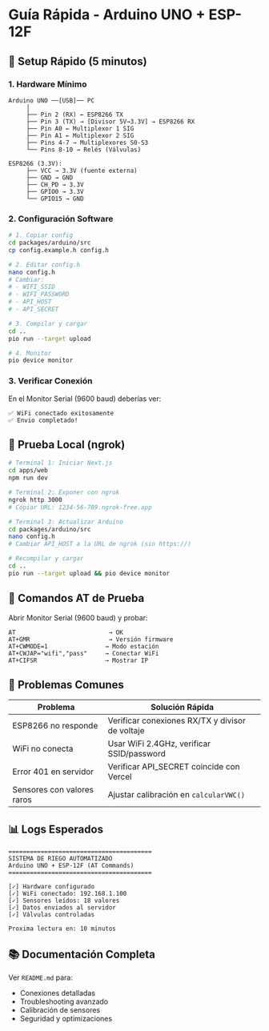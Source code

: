 # Guía Rápida - Arduino UNO + ESP-12F

## 🚀 Setup Rápido (5 minutos)

### 1. Hardware Mínimo

```
Arduino UNO ──[USB]── PC
     │
     ├── Pin 2 (RX) ← ESP8266 TX
     ├── Pin 3 (TX) → [Divisor 5V→3.3V] → ESP8266 RX
     ├── Pin A0 ← Multiplexor 1 SIG
     ├── Pin A1 ← Multiplexor 2 SIG
     ├── Pins 4-7 → Multiplexores S0-S3
     └── Pins 8-10 → Relés (Válvulas)

ESP8266 (3.3V):
     ├── VCC → 3.3V (fuente externa)
     ├── GND → GND
     ├── CH_PD → 3.3V
     ├── GPIO0 → 3.3V
     └── GPIO15 → GND
```

### 2. Configuración Software

```bash
# 1. Copiar config
cd packages/arduino/src
cp config.example.h config.h

# 2. Editar config.h
nano config.h
# Cambiar:
# - WIFI_SSID
# - WIFI_PASSWORD
# - API_HOST
# - API_SECRET

# 3. Compilar y cargar
cd ..
pio run --target upload

# 4. Monitor
pio device monitor
```

### 3. Verificar Conexión

En el Monitor Serial (9600 baud) deberías ver:

```
✅ WiFi conectado exitosamente
✅ Envio completado!
```

## 🧪 Prueba Local (ngrok)

```bash
# Terminal 1: Iniciar Next.js
cd apps/web
npm run dev

# Terminal 2: Exponer con ngrok
ngrok http 3000
# Copiar URL: 1234-56-789.ngrok-free.app

# Terminal 3: Actualizar Arduino
cd packages/arduino/src
nano config.h
# Cambiar API_HOST a la URL de ngrok (sin https://)

# Recompilar y cargar
cd ..
pio run --target upload && pio device monitor
```

## 🔧 Comandos AT de Prueba

Abrir Monitor Serial (9600 baud) y probar:

```
AT                          → OK
AT+GMR                      → Versión firmware
AT+CWMODE=1                → Modo estación
AT+CWJAP="wifi","pass"     → Conectar WiFi
AT+CIFSR                   → Mostrar IP
```

## 🐛 Problemas Comunes

| Problema | Solución Rápida |
|----------|-----------------|
| ESP8266 no responde | Verificar conexiones RX/TX y divisor de voltaje |
| WiFi no conecta | Usar WiFi 2.4GHz, verificar SSID/password |
| Error 401 en servidor | Verificar API_SECRET coincide con Vercel |
| Sensores con valores raros | Ajustar calibración en `calcularVWC()` |

## 📊 Logs Esperados

```
========================================
SISTEMA DE RIEGO AUTOMATIZADO
Arduino UNO + ESP-12F (AT Commands)
========================================

[✓] Hardware configurado
[✓] WiFi conectado: 192.168.1.100
[✓] Sensores leídos: 18 valores
[✓] Datos enviados al servidor
[✓] Válvulas controladas

Proxima lectura en: 10 minutos
```

## 📚 Documentación Completa

Ver `README.md` para:
- Conexiones detalladas
- Troubleshooting avanzado
- Calibración de sensores
- Seguridad y optimizaciones

